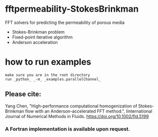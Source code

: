 # fftpermeability-StokesBrinkman
FFT solvers for predicting the permeability of porous media

* Stokes-Brinkman problem
* Fixed-point iterative algorithm
* Anderson acceleration

# how to run examples
    make sure you are in the root directory
    run _python_ _-m_ _examples.parallelChannel_

 
## Please cite:
  Yang Chen, "High-performance computational homogenization of Stokes-Brinkman flow with an Anderson-accelerated FFT method.", Iinternational Journal of Numerical Methods in Fluids. https://doi.org/10.1002/fld.5199
  
### A Fortran implementation is available upon request. 
